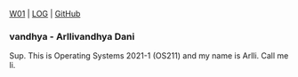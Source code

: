 [W01](w01) |
[LOG](TXT/mylog.txt) | 
[GitHub](https://github.com/vandhya/os211)

### vandhya - Arllivandhya Dani


Sup.
This is Operating Systems 2021-1 (OS211) and my name is Arlli. Call me li.
